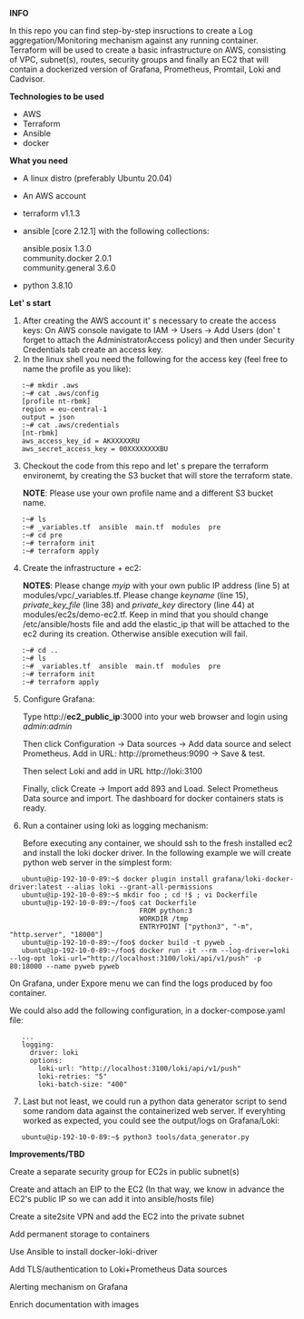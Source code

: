 **INFO**

In this repo you can find step-by-step insructions to create a Log aggregation/Monitoring mechanism against any running container.
Terraform will be used to create a basic infrastructure on AWS, consisting of VPC, subnet(s), routes, security groups and finally an EC2 that will contain a dockerized version of Grafana, Prometheus, Promtail, Loki and Cadvisor.

**Technologies to be used**
- AWS
- Terraform
- Ansible
- docker

**What you need**
- A linux distro (preferably Ubuntu 20.04)
- An AWS account
- terraform v1.1.3
- ansible [core 2.12.1]
  with the following collections:
  
  ansible.posix     1.3.0  
  community.docker  2.0.1  
  community.general 3.6.0  
- python 3.8.10

**Let' s start**
1. After creating the AWS account it' s necessary to create the access keys:
   On AWS console navigate to IAM -> Users -> Add Users (don' t forget to attach the AdministratorAccess policy) and then under Security Credentials tab create an access key.
2. In the linux shell you need the following for the access key (feel free to name the profile as you like):
```
   :~# mkdir .aws
   :~# cat .aws/config 
   [profile nt-rbmk]
   region = eu-central-1
   output = json
   :~# cat .aws/credentials
   [nt-rbmk] 
   aws_access_key_id = AKXXXXXRU
   aws_secret_access_key = 00XXXXXXXXBU
```
3. Checkout the code from this repo and let' s prepare the terraform environemt, by creating the S3 bucket that will store the terraform state.
   
   **NOTE**: Please use your own profile name and a different S3 bucket name.
```
   :~# ls
   :~# _variables.tf  ansible  main.tf  modules  pre
   :~# cd pre
   :~# terraform init
   :~# terraform apply
```
   
4. Create the infrastructure + ec2:

   **NOTES**: Please change _myip_ with your own public IP address (line 5) at modules/vpc/_variables.tf.
              Please change  _keyname_ (line 15), _private_key_file_ (line 38) and _private_key_ directory (line 44) at modules/ec2s/demo-ec2.tf. Keep in mind that you should change /etc/ansible/hosts file and add the elastic_ip that will be attached to the ec2 during its creation. Otherwise ansible execution will fail.
```
   :~# cd ..
   :~# ls
   :~# _variables.tf  ansible  main.tf  modules  pre
   :~# terraform init
   :~# terraform apply
```
5. Configure Grafana:

   Type http://**ec2_public_ip**:3000 into your web browser and login using _admin_:_admin_
   
   Then click Configuration -> Data sources -> Add data source and select Prometheus. Add in URL: http://prometheus:9090 -> Save & test.
   
   Then select Loki and add in URL http://loki:3100
   
   Finally, click Create -> Import add 893 and Load. Select Prometheus Data source and import. The dashboard for docker containers stats is ready.


6. Run a container using loki as logging mechanism:

   Before executing any container, we should ssh to the fresh installed ec2 and install the loki docker driver. In the following example we will create python web server in the simplest form:
```
   ubuntu@ip-192-10-0-89:~$ docker plugin install grafana/loki-docker-driver:latest --alias loki --grant-all-permissions
   ubuntu@ip-192-10-0-89:~$ mkdir foo ; cd !$ ; vi Dockerfile
   ubuntu@ip-192-10-0-89:~/foo$ cat Dockerfile 
                                FROM python:3
                                WORKDIR /tmp
                                ENTRYPOINT ["python3", "-m", "http.server", "18000"]
   ubuntu@ip-192-10-0-89:~/foo$ docker build -t pyweb .
   ubuntu@ip-192-10-0-89:~/foo$ docker run -it --rm --log-driver=loki --log-opt loki-url="http://localhost:3100/loki/api/v1/push" -p 80:18000 --name pyweb pyweb

``` 
   On Grafana, under Expore menu we can find the logs produced by foo container.
   
   We could also add the following configuration, in a docker-compose.yaml file:
```
   ...
   logging:
     driver: loki
     options:
       loki-url: "http://localhost:3100/loki/api/v1/push"
       loki-retries: "5"
       loki-batch-size: "400"
```


7. Last but not least, we could run a python data generator script to send some random data against the containerized web server. If everyhting worked as expected, you could see the output/logs on Grafana/Loki:
```
   ubuntu@ip-192-10-0-89:~$ python3 tools/data_generator.py
```


**Improvements/TBD**

Create a separate security group for EC2s in public subnet(s)

Create and attach an EIP to the EC2 (In that way, we know in advance the EC2's public IP so we can add it into ansible/hosts file)

Create a site2site VPN and add the EC2 into the private subnet

Add permanent storage to containers

Use Ansible to install docker-loki-driver

Add TLS/authentication to Loki+Prometheus Data sources

Alerting mechanism on Grafana

Enrich documentation with images
